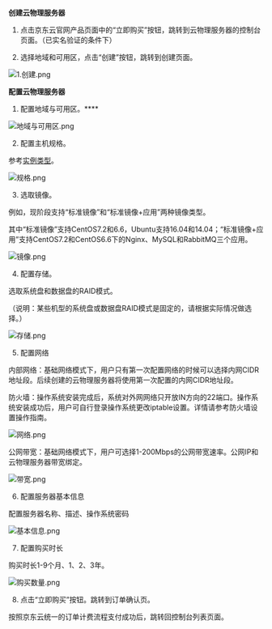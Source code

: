 **创建云物理服务器**

1. 点击京东云官网产品页面中的“立即购买”按钮，跳转到云物理服务器的控制台页面。（已实名验证的条件下）

2. 选择地域和可用区，点击“创建”按钮，跳转到创建页面。

![1.创建.png](https://img1.jcloudcs.com/cms/7c80d166-dc81-46ac-8daa-00fa878fd11920180625122505.png)

**配置云物理服务器**

1. 配置地域与可用区。****

![地域与可用区.png](https://img1.jcloudcs.com/cms/dbf6a866-ff72-40ae-be54-24eb0311189620180625122519.png)

2. 配置主机规格。

参考[实例类型](https://www.jdcloud.com/help/detail/3424/isCatalog/1)。

![规格.png](https://img1.jcloudcs.com/cms/a06d0c69-78ae-46da-b773-e9990893553520180625122532.png)

3. 选取镜像。

例如，现阶段支持“标准镜像”和“标准镜像+应用”两种镜像类型。

其中“标准镜像”支持CentOS7.2和6.6，Ubuntu支持16.04和14.04；“标准镜像+应用”支持CentOS7.2和CentOS6.6下的Nginx、MySQL和RabbitMQ三个应用。

![镜像.png](https://img1.jcloudcs.com/cms/f139c37d-444e-4b87-bf50-8eee35541b7420180625122539.png)

4. 配置存储。

选取系统盘和数据盘的RAID模式。

（说明：某些机型的系统盘或数据盘RAID模式是固定的，请根据实际情况做选择。）

![存储.png](https://img1.jcloudcs.com/cms/d8414e37-c082-4edf-900a-74c8756b2b7e20180625122722.png)

5. 配置网络

内部网络：基础网络模式下，用户只有第一次配置网络的时候可以选择内网CIDR地址段。后续创建的云物理服务器将使用第一次配置的内网CIDR地址段。

防火墙：操作系统安装完成后，系统对外网网络只开放IN方向的22端口。操作系统安装成功后，用户可自行登录操作系统更改iptable设置。详情请参考防火墙设置操作指南。

![网络.png](https://img1.jcloudcs.com/cms/88644c30-82d5-46b1-9946-ae062c97588920180625122743.png)

公网带宽：基础网络模式下，用户可选择1-200Mbps的公网带宽速率。公网IP和云物理服务器带宽绑定。

![带宽.png](https://img1.jcloudcs.com/cms/7c950c2b-2328-499e-8302-03fe14b2751f20180625122750.png)

6. 配置服务器基本信息

配置服务器名称、描述、操作系统密码

![基本信息.png](https://img1.jcloudcs.com/cms/464319eb-6b71-4998-8b8a-3933d6a6c3a320180625122805.png)

7. 配置购买时长

购买时长1-9个月、1、2、3年。

![购买数量.png](https://img1.jcloudcs.com/cms/52a76bd7-d343-40e0-8083-b0e9a9f4d85620180625122826.png)

8. 点击“立即购买”按钮。跳转到订单确认页。

按照京东云统一的订单计费流程支付成功后，跳转回控制台列表页面。